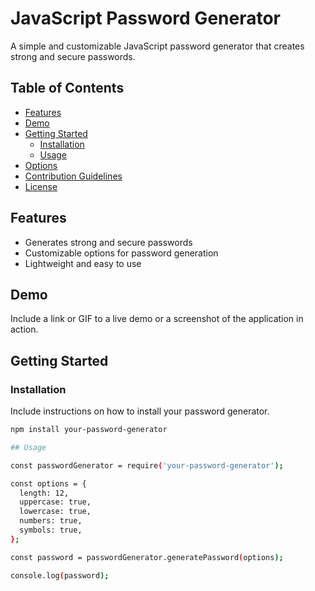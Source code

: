 # JavaScript Password Generator

A simple and customizable JavaScript password generator that creates strong and secure passwords.

## Table of Contents

- [Features](#features)
- [Demo](#demo)
- [Getting Started](#getting-started)
  - [Installation](#installation)
  - [Usage](#usage)
- [Options](#options)
- [Contribution Guidelines](#contribution-guidelines)
- [License](#license)

## Features

- Generates strong and secure passwords
- Customizable options for password generation
- Lightweight and easy to use

## Demo

Include a link or GIF to a live demo or a screenshot of the application in action.

## Getting Started

### Installation

Include instructions on how to install your password generator.

```bash
npm install your-password-generator

## Usage

const passwordGenerator = require('your-password-generator');

const options = {
  length: 12,
  uppercase: true,
  lowercase: true,
  numbers: true,
  symbols: true,
};

const password = passwordGenerator.generatePassword(options);

console.log(password);
